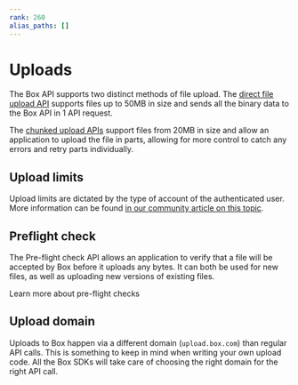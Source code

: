 ```yaml
---
rank: 260
alias_paths: []
---
```


# Uploads

The Box API supports two distinct methods of file upload. The [direct file
upload API][direct] supports files up to 50MB in size and sends all the binary
data to the Box API in 1 API request.

The [chunked upload APIs][chunked] support files from 20MB in size and allow an
application to upload the file in parts, allowing for more control to catch any
errors and retry parts individually.

## Upload limits

Upload limits are dictated by the type of account of the authenticated user.
More information can be found [in our community article on this topic][fsizes].

## Preflight check

The Pre-flight check API allows an application to verify that a file will be
accepted by Box before it uploads any bytes. It can both be used for new files,
as well as uploading new versions of existing files.

<CTA to='g://uploads/check'>
  Learn more about pre-flight checks
</CTA>

## Upload domain

Uploads to Box happen via a different domain (`upload.box.com`) than regular API
calls. This is something to keep in mind when writing your own upload code. All
the Box SDKs will take care of choosing the right domain for the right API call.

[direct]: g://uploads/direct
[chunked]: g://uploads/chunked
[fsizes]: https://community.box.com/t5/Upload-and-Download-Files-and/Understand-the-Maximum-File-Size-You-Can-Upload-to-Box/ta-p/50590
